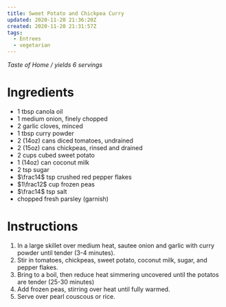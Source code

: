 ```yaml
---
title: Sweet Potato and Chickpea Curry
updated: 2020-11-20 21:36:20Z
created: 2020-11-20 21:31:57Z
tags:
  - Entrees
  - vegetarian
---
```


*Taste of Home / yields 6 servings*

# Ingredients

* 1 tbsp canola oil
* 1 medium onion, finely chopped
* 2 garlic cloves, minced
* 1 tbsp curry powder
* 2 (14oz) cans diced tomatoes, undrained
* 2 (15oz) cans chickpeas, rinsed and drained
* 2 cups cubed sweet potato
* 1 (14oz) can coconut milk
* 2 tsp sugar
* $\frac14$ tsp crushed red pepper flakes
* $1\frac12$ cup frozen peas
* $\frac14$ tsp salt
* chopped fresh parsley (garnish)

# Instructions

1. In a large skillet over medium heat, sautee onion and garlic with curry powder until tender (3-4 minutes).
2. Stir in tomatoes, chickpeas, sweet potato, coconut milk, sugar, and pepper flakes.
3. Bring to a boil, then reduce heat simmering uncovered until the potatos are tender (25-30 minutes)
4. Add frozen peas, stirring over heat until fully warmed.
5. Serve over pearl couscous or rice.